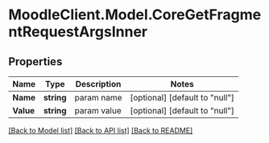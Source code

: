 # MoodleClient.Model.CoreGetFragmentRequestArgsInner

## Properties

Name | Type | Description | Notes
------------ | ------------- | ------------- | -------------
**Name** | **string** | param name | [optional] [default to "null"]
**Value** | **string** | param value | [optional] [default to "null"]

[[Back to Model list]](../README.md#documentation-for-models) [[Back to API list]](../README.md#documentation-for-api-endpoints) [[Back to README]](../README.md)

